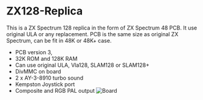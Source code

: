 # ZX128-Replica
This is a ZX Spectrum 128 replica in the form of ZX Spectrum 48 PCB. It use original ULA or any replacement.
PCB is the same size as original ZX Spectrum, can be fit in 48K or 48K+ case.

- PCB version 3, 
- 32K ROM and 128K RAM
- Can use original ULA, Vla128, SLAM128 or SLAM128+ 
- DivMMC on board
- 2 x AY-3-8910 turbo sound
- Kempston Joystick port
- Composite and RGB PAL output
![Board](https://github.com/DonSuperfo/ZX128-Replica/blob/main/ZX128%20Replica.jpg)
